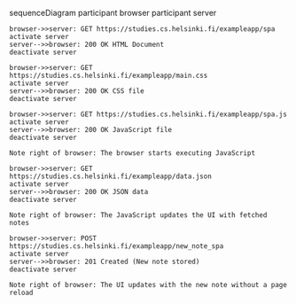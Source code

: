 sequenceDiagram
    participant browser
    participant server

    browser->>server: GET https://studies.cs.helsinki.fi/exampleapp/spa
    activate server
    server-->>browser: 200 OK HTML Document
    deactivate server

    browser->>server: GET https://studies.cs.helsinki.fi/exampleapp/main.css
    activate server
    server-->>browser: 200 OK CSS file
    deactivate server

    browser->>server: GET https://studies.cs.helsinki.fi/exampleapp/spa.js
    activate server
    server-->>browser: 200 OK JavaScript file
    deactivate server

    Note right of browser: The browser starts executing JavaScript

    browser->>server: GET https://studies.cs.helsinki.fi/exampleapp/data.json
    activate server
    server-->>browser: 200 OK JSON data
    deactivate server

    Note right of browser: The JavaScript updates the UI with fetched notes

    browser->>server: POST https://studies.cs.helsinki.fi/exampleapp/new_note_spa
    activate server
    server-->>browser: 201 Created (New note stored)
    deactivate server

    Note right of browser: The UI updates with the new note without a page reload